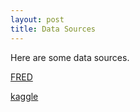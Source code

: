 ```yaml
---
layout: post
title: Data Sources
---
```


Here are some data sources.


[FRED](https://fred.stlouisfed.org/)

[kaggle](https://www.kaggle.com/)